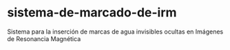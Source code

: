 # sistema-de-marcado-de-irm
Sistema para la inserción de marcas de agua invisibles ocultas en Imágenes de Resonancia Magnética
